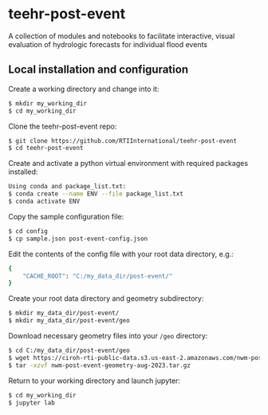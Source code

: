 # teehr-post-event
A collection of modules and notebooks to facilitate interactive, visual evaluation of hydrologic forecasts for individual flood events

## Local installation and configuration

Create a working directory and change into it:  
```bash
$ mkdir my_working_dir  
$ cd my_working_dir
```

Clone the teehr-post-event repo:
```bash
$ git clone https://github.com/RTIInternational/teehr-post-event
$ cd teehr-post-event
```

Create and activate a python virtual environment with required packages installed:
```bash
Using conda and package_list.txt:
$ conda create --name ENV --file package_list.txt
$ conda activate ENV
```


Copy the sample configuration file:
```bash
$ cd config
$ cp sample.json post-event-config.json
```

Edit the contents of the config file with your root data directory, e.g.:
```bash
{
    "CACHE_ROOT": "C:/my_data_dir/post-event/"
}
```

Create your root data directory and geometry subdirectory:
```bash
$ mkdir my_data_dir/post-event/
$ mkdir my_data_dir/post-event/geo
```

Download necessary geometry files into your ```/geo``` directory: 
```bash
$ cd C:/my_data_dir/post-event/geo
$ wget https://ciroh-rti-public-data.s3.us-east-2.amazonaws.com/nwm-post-event-geometry-aug-2023.tar.gz
$ tar -xzvf nwm-post-event-geometry-aug-2023.tar.gz
```

Return to your working directory and launch jupyter:
```bash
$ cd my_working_dir
$ jupyter lab
```

